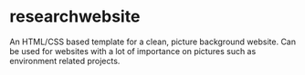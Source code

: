 # researchwebsite

An HTML/CSS based template for a clean, picture background website. Can be used for websites with a lot of importance on pictures such as environment related projects. 




